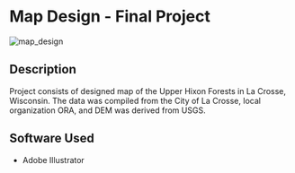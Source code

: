 <h1>Map Design - Final Project</h1>

![map_design](https://user-images.githubusercontent.com/98429290/227738441-22c08c3b-ffd2-4095-8cbe-0e7bd58fe92a.jpg)

<h2>Description</h2>
Project consists of designed map of the Upper Hixon Forests in La Crosse, Wisconsin. The data was compiled from the City of La Crosse, local organization ORA, and DEM was derived from USGS. 

<h2>Software Used</h2>

- Adobe Illustrator 

